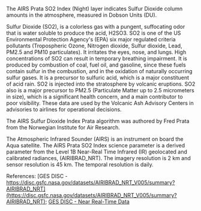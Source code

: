 The AIRS Prata SO2 Index (Night) layer indicates Sulfur Dioxide column amounts in the atmosphere, measured in Dobson Units (DU).  

Sulfur Dioxide (SO2), is a colorless gas with a pungent, suffocating odor that is water soluble to produce the acid, H2SO3. SO2 is one of the US Environmental Protection Agency's (EPA) six major regulated criteria pollutants (Tropospheric Ozone, Nitrogen dioxide, Sulfur dioxide, Lead, PM2.5 and PM10 particulates). It irritates the eyes, nose, and lungs. High concentrations of SO2 can result in temporary breathing impairment. It is produced by combustion of coal, fuel oil, and gasoline, since these fuels contain sulfur in the combustion, and in the oxidation of naturally occurring sulfur gases. It is a precursor to sulfuric acid, which is a major constituent of acid rain. SO2 is injected into the stratosphere by volcanic eruptions. SO2 also is a major precursor to PM2.5 (Particulate Matter up to 2.5 micrometers in size), which is a significant health concern, and a main contributor to poor visibility. These data are used by the Volcanic Ash Advisory Centers in advisories to airlines for operational decisions.

The AIRS Sulfur Dioxide Index Prata algorithm was authored by Fred Prata from the Norwegian Institute for Air Research.

The Atmospheric Infrared Sounder (AIRS) is an instrument on board the Aqua satellite. The AIRS Prata SO2 Index science parameter is a derived parameter from the Level 1B Near-Real Time Infrared (IR) geolocated and calibrated radiances, (AIRIBRAD_NRT). The imagery resolution is 2 km and sensor resolution is 45 km. The temporal resolution is daily.

References: [GES DISC - https://disc.gsfc.nasa.gov/datasets/AIRIBRAD_NRT_V005/summary?AIRIBRAD_NRT](https://disc.gsfc.nasa.gov/datasets/AIRIBRAD_NRT_V005/summary?AIRIBRAD_NRT); [GES DISC - Near Real-Time Data](https://disc.gsfc.nasa.gov/information/glossary/5810f92b698c14087bab4c5f/near-real-time-data?page=1)
